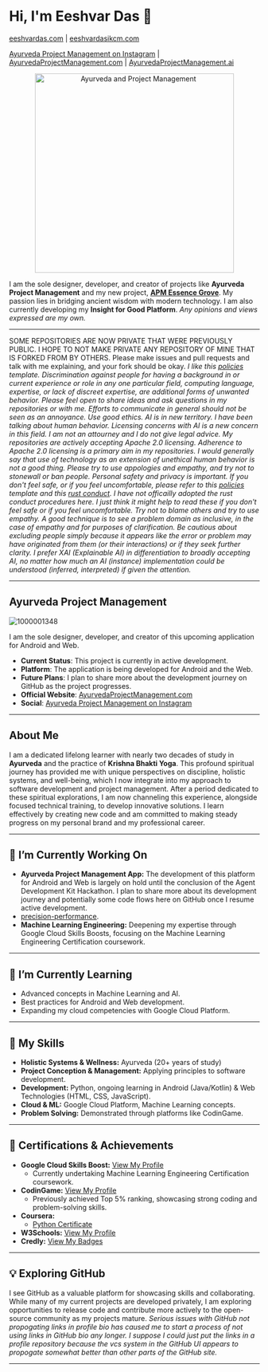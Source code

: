 # Hi, I'm Eeshvar Das 👋
[eeshvardas.com](https://eeshvardas.com) | [eeshvardasikcm.com](https://eeshvardasikcm.com)

[Ayurveda Project Management on Instagram](https://www.instagram.com/ayurvedaprojectmanagement/#) |
[AyurvedaProjectManagement.com](https://ayurvedaprojectmanagement.com/) | [AyurvedaProjectManagement.ai](https://AyurvedaProjectManagement.ai)

<p align="center">
  <img src="https://github.com/user-attachments/assets/4abb1f35-8c59-42c2-90cc-bc420fd10059" alt="Ayurveda and Project Management" width="400"/>
</p>

I am the sole designer, developer, and creator of projects like **Ayurveda Project Management** and my new project, **[APM Essence Grove](https://github.com/eeshvardasikcm/Essence-Groove)**. My passion lies in bridging ancient wisdom with modern technology. I am also currently developing my **Insight for Good Platform**.
_Any opinions and views expressed are my own._

---
SOME REPOSITORIES ARE NOW PRIVATE THAT WERE PREVIOUSLY PUBLIC. I HOPE TO NOT MAKE PRIVATE ANY REPOSITORY OF MINE THAT IS FORKED FROM BY OTHERS. Please make issues and pull requests and talk with me explaining, and your fork should be okay. _I like this [policies](https://github.com/stumpsyn/policies/blob/master/citizen_code_of_conduct.md) template. Discrimination against people for having a background in or current experience or role in any one particular field, computing language, expertise, or lack of discreet expertise, are additional forms of unwanted behavior. Please feel open to share ideas and ask questions in my repositories or with me. Efforts to communicate in general should not be seen as an annoyance. Use good ethics. AI is in new territory. I have been talking about human behavior. Licensing concerns with AI is a new concern in this field. I am not an attourney and I do not give legal advice. My repositories are actively accepting Apache 2.0 licensing. Adherence to Apache 2.0 licensing is a primary aim in my repositories. I would generally say that use of technology as an extension of unethical human behavior is not a good thing. Please try to use appologies and empathy, and try not to stonewall or ban people. Personal safety and privacy is important. If you don't feel safe, or if you feel uncomfortable, please refer to  this [policies](https://github.com/stumpsyn/policies/blob/master/citizen_code_of_conduct.md) template and this [rust conduct](https://www.rust-lang.org/policies/code-of-conduct). I have not officailly adopted the rust conduct procedures here. I just think it might help to read these if you don't feel safe or if you feel uncomfortable. Try not to blame others and try to use empathy. A good technique is to see a problem domain as inclusive, in the case of empathy and for purposes of clarification. Be cautious about excluding people simply because it appears like the error or problem may have originated from them (or their interactions) or if they seek further clarity. I prefer XAI (Explainable AI) in differentiation to broadly accepting AI, no matter how much an AI (instance) implementation could be understood (inferred, interpreted) if given the attention._
 
---

## Ayurveda Project Management

![1000001348](https://github.com/user-attachments/assets/4c607e5f-455d-4413-a5dd-ba27ea89e9c2)

I am the sole designer, developer, and creator of this upcoming application for Android and Web.

* **Current Status**: This project is currently in active development.
* **Platform**: The application is being developed for Android and the Web.
* **Future Plans**: I plan to share more about the development journey on GitHub as the project progresses.
* **Official Website**: [AyurvedaProjectManagement.com](https://ayurvedaprojectmanagement.com/)
* **Social**: [Ayurveda Project Management on Instagram](https://www.instagram.com/ayurvedaprojectmanagement/#)

---

## About Me

I am a dedicated lifelong learner with nearly two decades of study in **Ayurveda** and the practice of **Krishna Bhakti Yoga**. This profound spiritual journey has provided me with unique perspectives on discipline, holistic systems, and well-being, which I now integrate into my approach to software development and project management. After a period dedicated to these spiritual explorations, I am now channeling this experience, alongside focused technical training, to develop innovative solutions. I learn effectively by creating new code and am committed to making steady progress on my personal brand and my professional career.

---

## 🔭 I’m Currently Working On

* **Ayurveda Project Management App:** The development of this platform for Android and Web is largely on hold until the conclusion of the Agent Development Kit Hackathon. I plan to share more about its development journey and potentially some code flows here on GitHub once I resume active development.
* [precision-performance](https://github.com/eeshvardasikcm/cpp-how-to/blob/main/precision-performance.md).
* **Machine Learning Engineering:** Deepening my expertise through Google Cloud Skills Boosts, focusing on the Machine Learning Engineering Certification coursework.

---

## 🌱 I’m Currently Learning

* Advanced concepts in Machine Learning and AI.
* Best practices for Android and Web development.
* Expanding my cloud competencies with Google Cloud Platform.

---

## 💪 My Skills

* **Holistic Systems & Wellness:** Ayurveda (20+ years of study)
* **Project Conception & Management:** Applying principles to software development.
* **Development:** Python, ongoing learning in Android (Java/Kotlin) & Web Technologies (HTML, CSS, JavaScript).
* **Cloud & ML:** Google Cloud Platform, Machine Learning concepts.
* **Problem Solving:** Demonstrated through platforms like CodinGame.

---

## 🏅 Certifications & Achievements

* **Google Cloud Skills Boost:** [View My Profile](https://www.cloudskillsboost.google/public_profiles/fccf60cc-16be-497e-a945-91706a6be4ec)
    * Currently undertaking Machine Learning Engineering Certification coursework.
* **CodinGame:** [View My Profile](https://www.codingame.com/profile/70a154e089698866b393f458447036523367585)
    * Previously achieved Top 5% ranking, showcasing strong coding and problem-solving skills.
* **Coursera:**
    * [Python Certificate](https://coursera.org/share/79fbeb60bde178807e635d16f05d7c9f)
* **W3Schools:** [View My Profile](https://www.w3profile.com/eeshvardasikcm)
* **Credly:** [View My Badges](https://www.credly.com/users/eeshvardasikcm)

---

## 💡 Exploring GitHub

I see GitHub as a valuable platform for showcasing skills and collaborating. While many of my current projects are developed privately, I am exploring opportunities to release code and contribute more actively to the open-source community as my projects mature.
_Serious issues with GitHub not propogating links in profile bio has caused me to start a process of not using links in GitHub bio any longer. I suppose I could just put the links in a profile repository because the vcs system in the GitHub UI appears to propogate somewhat better than other parts of the GitHub site._

---
